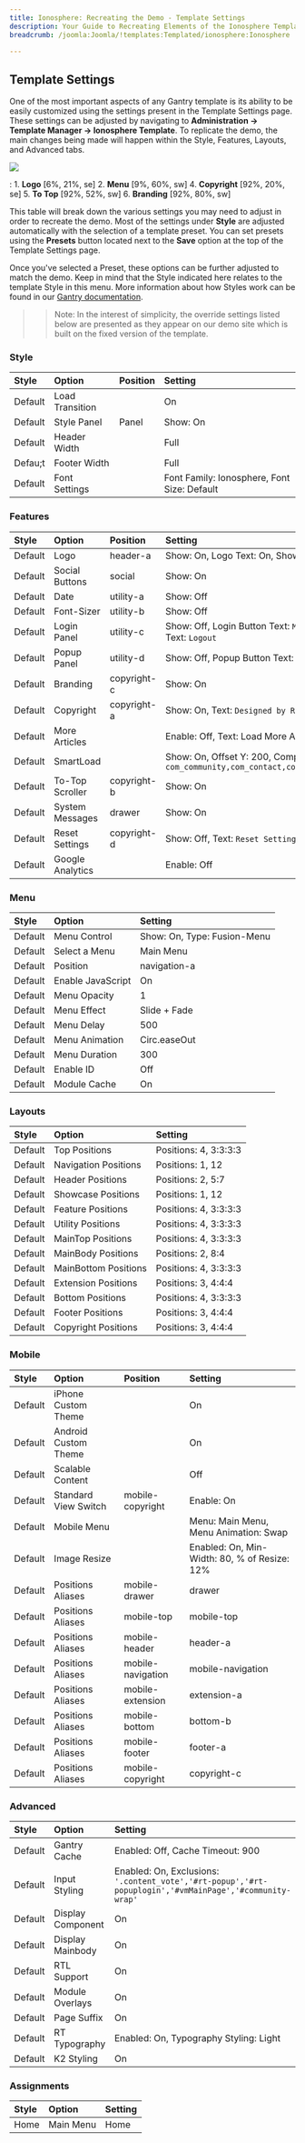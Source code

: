 ```yaml
---
title: Ionosphere: Recreating the Demo - Template Settings
description: Your Guide to Recreating Elements of the Ionosphere Template for WordPress
breadcrumb: /joomla:Joomla/!templates:Templated/ionosphere:Ionosphere

---
```


Template Settings
-----
One of the most important aspects of any Gantry template is its ability to be easily customized using the settings present in the Template Settings page. These settings can be adjusted by navigating to **Administration -> Template Manager -> Ionosphere Template**. To replicate the demo, the main changes being made will happen within the Style, Features, Layouts, and Advanced tabs. 

![][ionosphere2]

:   1. **Logo**  [6%, 21%, se]
    2. **Menu**  [9%, 60%, sw]
    4. **Copyright**  [92%, 20%, se]
    5. **To Top**  [92%, 52%, sw]
    6. **Branding** [92%, 80%, sw]

This table will break down the various settings you may need to adjust in order to recreate the demo. Most of the settings under **Style** are adjusted automatically with the selection of a template preset. You can set presets using the **Presets** button located next to the **Save** option at the top of the Template Settings page.

Once you've selected a Preset, these options can be further adjusted to match the demo. Keep in mind that the Style indicated here relates to the template Style in this menu. More information about how Styles work can be found in our [Gantry documentation][Style].

>> Note: In the interest of simplicity, the override settings listed below are presented as they appear on our demo site which is built on the fixed version of the template.

### Style
| Style   | Option          | Position | Setting                                     |  
| :------ | :-------------- | :------- | :------------------------------------------ |  
| Default | Load Transition |          | On                                          |  
| Default | Style Panel     | Panel    | Show: On                                    |  
| Default | Header Width    |          | Full                                        |  
| Defau;t | Footer Width    |          | Full                                        |  
| Default | Font Settings   |          | Font Family: Ionosphere, Font Size: Default |  

### Features
| Style   | Option           | Position    | Setting                                                                                                |  
| :------ | :--------------- | :---------- | :----------------------------------------------------------------------------------------------------- |  
| Default | Logo             | header-a    | Show: On, Logo Text: On, Show Icon: On, Auto Size: On                                                  |  
| Default | Social Buttons   | social      | Show: On                                                                                               |  
| Default | Date             | utility-a   | Show: Off                                                                                              |  
| Default | Font-Sizer       | utility-b   | Show: Off                                                                                              |  
| Default | Login Panel      | utility-c   | Show: Off, Login Button Text: `Member Login`, Logout Button Text: `Logout`                             |  
| Default | Popup Panel      | utility-d   | Show: Off, Popup Button Text: `Popup Module`                                                           |  
| Default | Branding         | copyright-c | Show: On                                                                                               |  
| Default | Copyright        | copyright-a | Show: On, Text: `Designed by RocketTheme`                                                              |  
| Default | More Articles    |             | Enable: Off, Text: Load More Articles, Hide Pagination: On                                             |  
| Default | SmartLoad        |             | Show: On, Offset Y: 200, Component Ignores: `com_community,com_contact,com_k2,com_tienda,com_weblinks` |  
| Default | To-Top Scroller  | copyright-b | Show: On                                                                                               |  
| Default | System Messages  | drawer      | Show: On                                                                                               |  
| Default | Reset Settings   | copyright-d | Show: Off, Text: `Reset Settings`                                                                      |  
| Default | Google Analytics |             | Enable: Off                                                                                            |  

### Menu
| Style   | Option            | Setting                     |  
| :------ | :---------------- | :-------------------------- |  
| Default | Menu Control      | Show: On, Type: Fusion-Menu |  
| Default | Select a Menu     | Main Menu                   |  
| Default | Position          | navigation-a                |  
| Default | Enable JavaScript | On                          |  
| Default | Menu Opacity      | 1                           |  
| Default | Menu Effect       | Slide + Fade                |  
| Default | Menu Delay        | 500                         |  
| Default | Menu Animation    | Circ.easeOut                |  
| Default | Menu Duration     | 300                         |  
| Default | Enable ID         | Off                         |  
| Default | Module Cache      | On                          | 

### Layouts
| Style   | Option               | Setting               |  
| :------ | :------------------- | :-------------------- |  
| Default | Top Positions        | Positions: 4, 3:3:3:3 |  
| Default | Navigation Positions | Positions: 1, 12      |  
| Default | Header Positions     | Positions: 2, 5:7     |  
| Default | Showcase Positions   | Positions: 1, 12      |  
| Default | Feature Positions    | Positions: 4, 3:3:3:3 |  
| Default | Utility Positions    | Positions: 4, 3:3:3:3 |  
| Default | MainTop Positions    | Positions: 4, 3:3:3:3 |  
| Default | MainBody Positions   | Positions: 2, 8:4     |  
| Default | MainBottom Positions | Positions: 4, 3:3:3:3 |  
| Default | Extension Positions  | Positions: 3, 4:4:4   |  
| Default | Bottom Positions     | Positions: 4, 3:3:3:3 |  
| Default | Footer Positions     | Positions: 3, 4:4:4   |  
| Default | Copyright Positions  | Positions: 3, 4:4:4   |  

### Mobile
| Style   | Option               | Position          | Setting                                      |  
| :------ | :------------------- | :---------------- | :------------------------------------------- |  
| Default | iPhone Custom Theme  |                   | On                                           |  
| Default | Android Custom Theme |                   | On                                           |  
| Default | Scalable Content     |                   | Off                                          |  
| Default | Standard View Switch | mobile-copyright  | Enable: On                                   |  
| Default | Mobile Menu          |                   | Menu: Main Menu, Menu Animation: Swap        |  
| Default | Image Resize         |                   | Enabled: On, Min-Width: 80, % of Resize: 12% |  
| Default | Positions Aliases    | mobile-drawer     | drawer                                       |  
| Default | Positions Aliases    | mobile-top        | mobile-top                                   |  
| Default | Positions Aliases    | mobile-header     | header-a                                     |  
| Default | Positions Aliases    | mobile-navigation | mobile-navigation                            |  
| Default | Positions Aliases    | mobile-extension  | extension-a                                  |  
| Default | Positions Aliases    | mobile-bottom     | bottom-b                                     |  
| Default | Positions Aliases    | mobile-footer     | footer-a                                     |  
| Default | Positions Aliases    | mobile-copyright  | copyright-c                                  |   

### Advanced
| Style   | Option            | Setting                                                                                                 |  
| :------ | :---------------- | :------------------------------------------------------------------------------------------------------ |  
| Default | Gantry Cache      | Enabled: Off, Cache Timeout: 900                                                                        |  
| Default | Input Styling     | Enabled: On, Exclusions: `'.content_vote','#rt-popup','#rt-popuplogin','#vmMainPage','#community-wrap'` |  
| Default | Display Component | On                                                                                                      |  
| Default | Display Mainbody  | On                                                                                                      |  
| Default | RTL Support       | On                                                                                                      |  
| Default | Module Overlays   | On                                                                                                      |  
| Default | Page Suffix       | On                                                                                                      |  
| Default | RT Typography     | Enabled: On, Typography Styling: Light                                                                  |  
| Default | K2 Styling        | On                                                                                                      |  

### Assignments
| Style | Option    | Setting |  
| :---- | :-------- | :------ |  
| Home  | Main Menu | Home    |  

[demo25]: assets/Ionosphere.jpg
[menu]: ../../start/menu.md
[Style]: http://www.gantry-framework.org/documentation/joomla/configure
[ionosphere2]: assets/ionosphere.jpeg